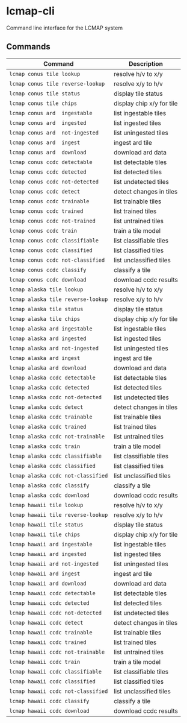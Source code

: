 # lcmap-cli
Command line interface for the LCMAP system

## Commands

| Command                            | Description               |
| ---------------------------------- | ------------------------- |
| `lcmap conus tile lookup`          | resolve h/v to x/y        |
| `lcmap conus tile reverse-lookup`  | resolve x/y to h/v        |
| `lcmap conus tile status`          | display tile status       |
| `lcmap conus tile chips`           | display chip x/y for tile |
| `lcmap conus ard  ingestable`      | list ingestable tiles     |
| `lcmap conus ard  ingested`        | list ingested tiles       |
| `lcmap conus ard  not-ingested`    | list uningested tiles     |
| `lcmap conus ard  ingest`          | ingest ard tile           |
| `lcmap conus ard  download`        | download ard data         |
| `lcmap conus ccdc detectable`      | list detectable tiles     |
| `lcmap conus ccdc detected`        | list detected tiles       |
| `lcmap conus ccdc not-detected`    | list undetected tiles     |
| `lcmap conus ccdc detect`          | detect changes in tiles   |
| `lcmap conus ccdc trainable`       | list trainable tiles      |
| `lcmap conus ccdc trained`         | list trained tiles        |
| `lcmap conus ccdc not-trained`     | list untrained tiles      |
| `lcmap conus ccdc train`           | train a tile model        |
| `lcmap conus ccdc classifiable`    | list classifiable tiles   |
| `lcmap conus ccdc classified`      | list classified tiles     |
| `lcmap conus ccdc not-classified`  | list unclassified tiles   |
| `lcmap conus ccdc classify`        | classify a tile           |
| `lcmap conus ccdc download`        | download ccdc results     |
| `lcmap alaska tile lookup`         | resolve h/v to x/y        |
| `lcmap alaska tile reverse-lookup` | resolve x/y to h/v        |
| `lcmap alaska tile status`         | display tile status       |
| `lcmap alaska tile chips`          | display chip x/y for tile |
| `lcmap alaska ard ingestable`      | list ingestable tiles     |
| `lcmap alaska ard ingested`        | list ingested tiles       |
| `lcmap alaska ard not-ingested`    | list uningested tiles     |
| `lcmap alaska ard ingest`          | ingest ard tile           |
| `lcmap alaska ard download`        | download ard data         |
| `lcmap alaska ccdc detectable`     | list detectable tiles     |
| `lcmap alaska ccdc detected`       | list detected tiles       |
| `lcmap alaska ccdc not-detected`   | list undetected tiles     |
| `lcmap alaska ccdc detect`         | detect changes in tiles   |
| `lcmap alaska ccdc trainable`      | list trainable tiles      |
| `lcmap alaska ccdc trained`        | list trained tiles        |
| `lcmap alaska ccdc not-trainable`  | list untrained tiles      |
| `lcmap alaska ccdc train`          | train a tile model        |
| `lcmap alaska ccdc classifiable`   | list classifiable tiles   |
| `lcmap alaska ccdc classified`     | list classified tiles     |
| `lcmap alaska ccdc not-classified` | list unclassified tiles   |
| `lcmap alaska ccdc classify`       | classify a tile           |
| `lcmap alaska ccdc download`       | download ccdc results     |
| `lcmap hawaii tile lookup`         | resolve h/v to x/y        |
| `lcmap hawaii tile reverse-lookup` | resolve x/y to h/v        |
| `lcmap hawaii tile status`         | display tile status       |
| `lcmap hawaii tile chips`          | display chip x/y for tile |
| `lcmap hawaii ard ingestable`      | list ingestable tiles     |
| `lcmap hawaii ard ingested`        | list ingested tiles       |
| `lcmap hawaii ard not-ingested`    | list uningested tiles     |
| `lcmap hawaii ard ingest`          | ingest ard tile           |
| `lcmap hawaii ard download`        | download ard data         |
| `lcmap hawaii ccdc detectable`     | list detectable tiles     |
| `lcmap hawaii ccdc detected`       | list detected tiles       |
| `lcmap hawaii ccdc not-detected`   | list undetected tiles     |
| `lcmap hawaii ccdc detect`         | detect changes in tiles   |
| `lcmap hawaii ccdc trainable`      | list trainable tiles      |
| `lcmap hawaii ccdc trained`        | list trained tiles        |
| `lcmap hawaii ccdc not-trainable`  | list untrained tiles      |
| `lcmap hawaii ccdc train`          | train a tile model        |
| `lcmap hawaii ccdc classifiable`   | list classifiable tiles   |
| `lcmap hawaii ccdc classified`     | list classified tiles     |
| `lcmap hawaii ccdc not-classified` | list unclassified tiles   |
| `lcmap hawaii ccdc classify`       | classify a tile           |
| `lcmap hawaii ccdc download`       | download ccdc results     |

